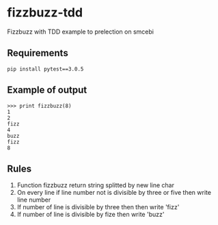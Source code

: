 # fizzbuzz-tdd
Fizzbuzz with TDD example to prelection on smcebi

## Requirements

```
pip install pytest==3.0.5
```

## Example of output

```
>>> print fizzbuzz(8)
1
2
fizz
4
buzz
fizz
8
```

## Rules

1) Function fizzbuzz return string splitted by new line char
2) On every line if line number not is divisible by three or five then write line number
3) If number of line is divisible by three then then write 'fizz'
4) If number of line is divisible by fize then write 'buzz'

